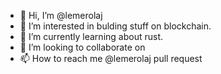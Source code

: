 - 👋 Hi, I’m @lemerolaj
- 👀 I’m interested in bulding stuff on blockchain.
- 🌱 I’m currently learning about rust.
- 💞️ I’m looking to collaborate on 
- 📫 How to reach me @lemerolaj pull request

